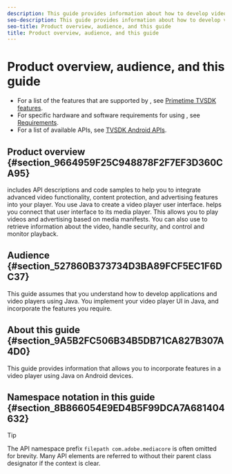 ```yaml
---
description: This guide provides information about how to develop video player applications by using for Android, which is implemented in Java.
seo-description: This guide provides information about how to develop video player applications by using for Android, which is implemented in Java.
seo-title: Product overview, audience, and this guide
title: Product overview, audience, and this guide
---
```


# Product overview, audience, and this guide

<a id="section_FC24E86A2E6442B8A3769160769BBDFA"></a>


* For a list of the features that are supported by , see [Primetime TVSDK features](c_psdk_android_2.5_overview-of-the-player.md#c_psdk_overview-of-the-player-features).
* For specific hardware and software requirements for using , see [Requirements](c_psdk_android_2.5_requirements.md#c_psdk_requirements).
* For a list of available APIs, see [TVSDK Android APIs](http://help.adobe.com/en_US/primetime/api/psdk/javadoc_2.5/).

## Product overview {#section_9664959F25C948878F2F7EF3D360CA95}

includes API descriptions and code samples to help you to integrate advanced video functionality, content protection, and advertising features into your player. You use Java to create a video player user interface.  helps you connect that user interface to its media player. This allows you to play videos and advertising based on media manifests. You can also use  to retrieve information about the video, handle security, and control and monitor playback.

## Audience {#section_527860B373734D3BA89FCF5EC1F6DC37}

This guide assumes that you understand how to develop applications and video players using Java. You implement your video player UI in Java, and incorporate the  features you require.

## About this guide {#section_9A5B2FC506B34B5DB71CA827B307A4D0}

This guide provides information that allows you to incorporate  features in a video player using Java on Android devices.

## Namespace notation in this guide {#section_8B866054E9ED4B5F99DCA7A681404632}

>[!TIP]
>
>The API namespace prefix `filepath com.adobe.mediacore` is often omitted for brevity.
>Many API elements are referred to without their parent class designator if the context is clear.
>
>
